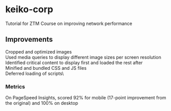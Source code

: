 # keiko-corp
Tutorial for ZTM Course on improving network performance

## Improvements
Cropped and optimized images\
Used media queries to display different image sizes per screen resolution\
Identified critical content to display first and loaded the rest after\
Minified and bundled CSS and JS files\
Deferred loading of scripts\

### Metrics
On PageSpeed Insights, scored 92% for mobile (17-point improvement from the original) and 100% on desktop
